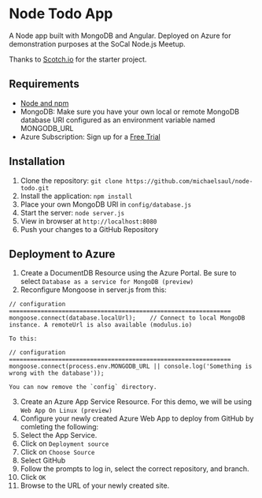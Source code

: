 # Node Todo App

A Node app built with MongoDB and Angular. Deployed on Azure for demonstration purposes at the SoCal Node.js Meetup.

Thanks to [Scotch.io](https://github.com/scotch-io/node-todo_) for the starter project.

## Requirements

- [Node and npm](http://nodejs.org)
- MongoDB: Make sure you have your own local or remote MongoDB database URI configured as an environment variable named MONGODB_URL
- Azure Subscription: Sign up for a [Free Trial](https://azure.microsoft.com/en-us/free/)

## Installation

1. Clone the repository: `git clone https://github.com/michaelsaul/node-todo.git`
2. Install the application: `npm install`
3. Place your own MongoDB URI in `config/database.js`
4. Start the server: `node server.js`
5. View in browser at `http://localhost:8080`
6. Push your changes to a GitHub Repository

## Deployment to Azure

1. Create a DocumentDB Resource using the Azure Portal. Be sure to select `Database as a service for MongoDB (preview)`
2. Reconfigure Mongoose in server.js from this:
```
// configuration ===============================================================
mongoose.connect(database.localUrl); 	// Connect to local MongoDB instance. A remoteUrl is also available (modulus.io)
```
    To this:
```
// configuration ===============================================================
mongoose.connect(process.env.MONGODB_URL || console.log('Something is wrong with the database'));
```
    You can now remove the `config` directory.
3. Create an Azure App Service Resource. For this demo, we will be using `Web App On Linux (preview)`
4. Configure your newly created Azure Web App to deploy from GitHub by comleting the following:
  1. Select the App Service.
  2. Click on `Deployment source`
  3. Click on `Choose Source`
  4. Select GitHub
  5. Follow the prompts to log in, select the correct repository, and branch.
  6. Click `OK`
5. Browse to the URL of your newly created site.
